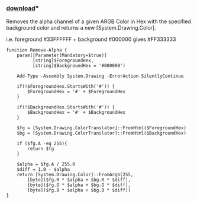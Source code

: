 ﻿---
pid:            5581
parent:         0
children:       
poster:         Felix Bayer
title:          
date:           2014-11-12 10:42:46
format:         posh
---

# 

### [download](5581.ps1)"

Removes the alpha channel of a given ARGB Color in Hex with the specified background color and returns a new [System.Drawing.Color].

i.e. foreground #33FFFFFF + background #000000 gives #FF333333

```posh
function Remove-Alpha {
	param([Parameter(Mandatory=$true)]
		  [string]$ForegroundHex,
		  [string]$BackgroundHex = '#000000')
	
	Add-Type -Assembly System.Drawing -ErrorAction SilentlyContinue
	
	if(!$ForegroundHex.StartsWith('#')) {
		$ForegroundHex = '#' + $ForegroundHex
	}
	
	if(!$BackgroundHex.StartsWith('#')) {
		$BackgroundHex = '#' + $BackgroundHex
	}
	
	$fg = [System.Drawing.ColorTranslator]::FromHtml($ForegroundHex)
	$bg = [System.Drawing.ColorTranslator]::FromHtml($BackgroundHex)
	
	if ($fg.A -eq 255){
		return $fg
	}

	$alpha = $fg.A / 255.0
	$diff = 1.0 - $alpha
	return [System.Drawing.Color]::FromArgb(255,
		[byte]($fg.R * $alpha + $bg.R * $diff),
		[byte]($fg.G * $alpha + $bg.G * $diff),
		[byte]($fg.B * $alpha + $bg.B * $diff))
}
```
